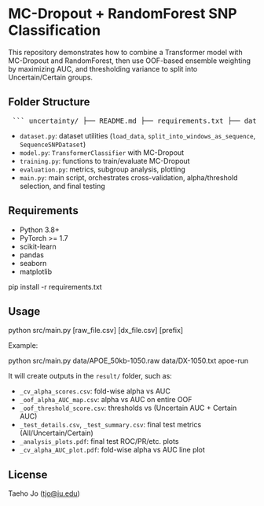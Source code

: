 # MC-Dropout + RandomForest SNP Classification

This repository demonstrates how to combine a Transformer model with MC-Dropout and RandomForest, then use OOF-based ensemble weighting by maximizing AUC, and thresholding variance to split into Uncertain/Certain groups.

## Folder Structure

<pre lang="md"> ``` uncertainty/ ├── README.md ├── requirements.txt ├── data/ │ ├── APOE_50kb-1050.raw │ └── DX-1050.txt ├── src/ │ ├── dataset.py │ ├── model.py │ ├── training.py │ ├── evaluation.py │ └── main.py └── result/ ``` </pre>

- `dataset.py`: dataset utilities (`load_data`, `split_into_windows_as_sequence`, `SequenceSNPDataset`)
- `model.py`: `TransformerClassifier` with MC-Dropout
- `training.py`: functions to train/evaluate MC-Dropout
- `evaluation.py`: metrics, subgroup analysis, plotting
- `main.py`: main script, orchestrates cross-validation, alpha/threshold selection, and final testing

## Requirements

- Python 3.8+
- PyTorch >= 1.7
- scikit-learn
- pandas
- seaborn
- matplotlib

pip install -r requirements.txt

## Usage

python src/main.py [raw_file.csv] [dx_file.csv] [prefix]

Example:

python src/main.py data/APOE_50kb-1050.raw data/DX-1050.txt apoe-run

It will create outputs in the `result/` folder, such as:

- `_cv_alpha_scores.csv`: fold-wise alpha vs AUC
- `_oof_alpha_AUC_map.csv`: alpha vs AUC on entire OOF
- `_oof_threshold_score.csv`: thresholds vs (Uncertain AUC + Certain AUC)
- `_test_details.csv`, `_test_summary.csv`: final test metrics (All/Uncertain/Certain)
- `_analysis_plots.pdf`: final test ROC/PR/etc. plots
- `_cv_alpha_AUC_plot.pdf`: fold-wise alpha vs AUC line plot

## License
Taeho Jo (tjo@iu.edu)
